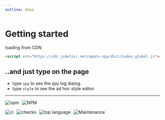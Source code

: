 ```yaml
---
outline: deep
---
```


# Getting started

loading from CDN

``` html
<script src="https://cdn.jsdelivr.net/npm/u-spy/dist/index.global.js"></script>
```

## ..and just type on the page

- type `spy` to see the spy log dialog.
- type `style` to see the ad hoc style editor.

***

![npm](https://img.shields.io/npm/v/u-spy?style=for-the-badge&logo=npm)
![NPM](https://img.shields.io/npm/l/u-spy?style=for-the-badge&logo=npm)

![ci](https://img.shields.io/github/actions/workflow/status/tomsdoo/u-spy/ci.yml?style=social&logo=github)
![checks](https://img.shields.io/github/check-runs/tomsdoo/u-spy/main?style=social&logo=github)
![top language](https://img.shields.io/github/languages/top/tomsdoo/u-spy?style=social&logo=typescript)
![Maintenance](https://img.shields.io/maintenance/yes/2025?style=social&logo=github)

<style>
  p:has(img[src*="img.shields.io"]) {
    display: flex;
    flex-direction: row;
    flex-wrap: wrap;
    gap: 4px 10px;
  }
</style>
